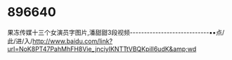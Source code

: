 # 896640
果冻传媒十三个女演员字图片,潘甜甜3段视频----------------------------▪▪点/此/进/入/http://www.baidu.com/link?url=NoK8PT47PahMhFH8Vie_jnciyIKNTTtVBQKpill6udK&amp;wd

